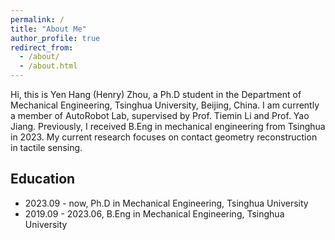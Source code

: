 ```yaml
---
permalink: /
title: "About Me"
author_profile: true
redirect_from: 
  - /about/
  - /about.html
---
```


Hi, this is Yen Hang (Henry) Zhou, a Ph.D student in the Department of Mechanical Engineering, Tsinghua University, Beijing, China. I am currently a member of AutoRobot Lab, supervised by Prof. Tiemin Li and Prof. Yao Jiang. Previously, I received B.Eng in mechanical engineering from Tsinghua in 2023. My current research focuses on contact geometry reconstruction in tactile sensing.


Education
------
- 2023.09 - now, Ph.D in Mechanical Engineering, Tsinghua University
- 2019.09 - 2023.06, B.Eng in Mechanical Engineering, Tsinghua University
